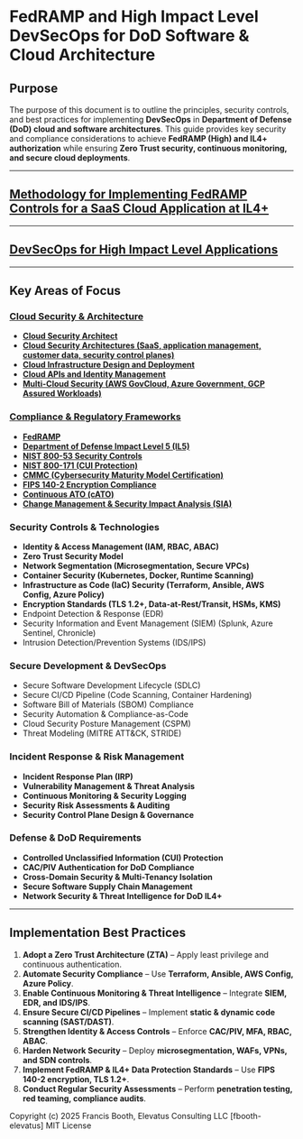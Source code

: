 # **FedRAMP and High Impact Level DevSecOps for DoD Software & Cloud Architecture**

## **Purpose**
The purpose of this document is to outline the principles, security controls, and best practices for implementing **DevSecOps** in **Department of Defense (DoD) cloud and software architectures**. This guide provides key security and compliance considerations to achieve **FedRAMP (High) and IL4+ authorization** while ensuring **Zero Trust security, continuous monitoring, and secure cloud deployments**.

---
## **[Methodology for Implementing FedRAMP Controls for a SaaS Cloud Application at IL4+](./Methodology_for_Implementing_FedRAMP.md)**

---

## **[DevSecOps for High Impact Level Applications](./DevSecOPS_High_Impact_Level_Applications.md)**

---

## **Key Areas of Focus**

### **[Cloud Security & Architecture](./Cloud_Security_Architecture/README.md)**
- **[Cloud Security Architect](./Cloud_Security_Architecture/Cloud_Security_Architect/Cloud_Security_Architect.md)**
- **[Cloud Security Architectures (SaaS, application management, customer data, security control planes)](./Cloud_Security_Architecture/Cloud_Security_Architectures.md)**
- **[Cloud Infrastructure Design and Deployment](./Cloud_Security_Architecture/Cloud_Infrastructure_Design_Deployment.md)**
- **[Cloud APIs and Identity Management](./Cloud_Security_Architecture/Cloud_API_Identity_Management.md)**
- **[Multi-Cloud Security (AWS GovCloud, Azure Government, GCP Assured Workloads)](./Cloud_Security_Architecture/Multi-Cloud_Security.md)**

### **[Compliance & Regulatory Frameworks](./Compliance_Regulatory_Frameworks/README.md)**
- **[FedRAMP](./Compliance_Regulatory_Frameworks/FedRAMP.md)**
- **[Department of Defense Impact Level 5 (IL5)](./Compliance_Regulatory_Frameworks/IL5.md)**
- **[NIST 800-53 Security Controls](./Compliance_Regulatory_Frameworks/NIST_800-53.md)**
- **[NIST 800-171 (CUI Protection)](./Compliance_Regulatory_Frameworks/NIST_800-171.md)**
- **[CMMC (Cybersecurity Maturity Model Certification)](./Compliance_Regulatory_Frameworks/CMMC.md)**
- **[FIPS 140-2 Encryption Compliance](./Compliance_Regulatory_Frameworks/FIPS_140-2.md)**
- **[Continuous ATO (cATO)](./Compliance_Regulatory_Frameworks/cATO.md)**
- **[Change Management & Security Impact Analysis (SIA)](./Compliance_Regulatory_Frameworks/Change_Management_Security_Impact_Analysis.md)**

### **Security Controls & Technologies**
- **Identity & Access Management (IAM, RBAC, ABAC)**
- **Zero Trust Security Model**
- **Network Segmentation (Microsegmentation, Secure VPCs)**
- **Container Security (Kubernetes, Docker, Runtime Scanning)**
- **Infrastructure as Code (IaC) Security (Terraform, Ansible, AWS Config, Azure Policy)**
- **Encryption Standards (TLS 1.2+, Data-at-Rest/Transit, HSMs, KMS)**
- Endpoint Detection & Response (EDR)
- Security Information and Event Management (SIEM) (Splunk, Azure Sentinel, Chronicle)
- Intrusion Detection/Prevention Systems (IDS/IPS)

### **Secure Development & DevSecOps**
- Secure Software Development Lifecycle (SDLC)
- Secure CI/CD Pipeline (Code Scanning, Container Hardening)
- Software Bill of Materials (SBOM) Compliance
- Security Automation & Compliance-as-Code
- Cloud Security Posture Management (CSPM)
- Threat Modeling (MITRE ATT&CK, STRIDE)

### **Incident Response & Risk Management**
- **Incident Response Plan (IRP)**
- **Vulnerability Management & Threat Analysis**
- **Continuous Monitoring & Security Logging**
- **Security Risk Assessments & Auditing**
- **Security Control Plane Design & Governance**

### **Defense & DoD Requirements**
- **Controlled Unclassified Information (CUI) Protection**
- **CAC/PIV Authentication for DoD Compliance**
- **Cross-Domain Security & Multi-Tenancy Isolation**
- **Secure Software Supply Chain Management**
- **Network Security & Threat Intelligence for DoD IL4+**

---

## **Implementation Best Practices**
1. **Adopt a Zero Trust Architecture (ZTA)** – Apply least privilege and continuous authentication.
2. **Automate Security Compliance** – Use **Terraform, Ansible, AWS Config, Azure Policy**.
3. **Enable Continuous Monitoring & Threat Intelligence** – Integrate **SIEM, EDR, and IDS/IPS**.
4. **Ensure Secure CI/CD Pipelines** – Implement **static & dynamic code scanning (SAST/DAST)**.
5. **Strengthen Identity & Access Controls** – Enforce **CAC/PIV, MFA, RBAC, ABAC**.
6. **Harden Network Security** – Deploy **microsegmentation, WAFs, VPNs, and SDN controls**.
7. **Implement FedRAMP & IL4+ Data Protection Standards** – Use **FIPS 140-2 encryption, TLS 1.2+**.
8. **Conduct Regular Security Assessments** – Perform **penetration testing, red teaming, compliance audits**.

Copyright (c) 2025 Francis Booth, Elevatus Consulting LLC [fbooth-elevatus] MIT License